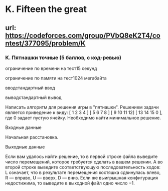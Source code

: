 # K. Fifteen the great

## url: https://codeforces.com/group/PVbQ8eK2T4/contest/377095/problem/K

### K. Пятнашки точные (5 баллов, с код-ревью)

ограничение по времени на тест15 секунд

ограничение по памяти на тест1024 мегабайта

вводстандартный ввод

выводстандартный вывод

Написать алгоритм для решения игры в "пятнашки". Решением задачи является приведение к виду: [ 1 2 3 4 ] [ 5 6 7 8 ] [ 9 10 11 12] [ 13 14 15 0 ], где 0 задает пустую ячейку. Необходимо найти минимальное решение.

Входные данные

Начальная расстановка.

Выходные данные

Если вам удалось найти решение, то в первой строке файла выведите число перемещений, которое требуется сделать в вашем решении. А во второй строке выведите соответствующую последовательность ходов: L означает, что в результате перемещения костяшка сдвинулась влево, R — вправо, U — вверх, D — вниз. Если же выигрышная конфигурация недостижима, то выведите в выходной файл одно число −1.

